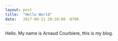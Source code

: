 ```yaml
---
layout: post
title:  "Hello World"
date:   2017-09-11 20:28:00 -0700
---
```


Hello. My name is Arnaud Courbiere, this is my blog.